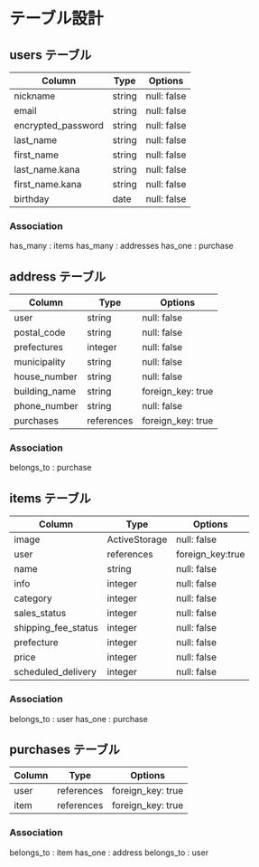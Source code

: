 # テーブル設計

## users テーブル

|      Column        |  Type  |   Options   |
| ------------------ | ------ | ----------- |
| nickname           | string | null: false |
| email              | string | null: false |
| encrypted_password | string | null: false |
| last_name          | string | null: false |
| first_name         | string | null: false |
| last_name.kana     | string | null: false |
| first_name.kana    | string | null: false |
| birthday           | date   | null: false |


### Association
 has_many   :  items
 has_many   :  addresses
 has_one    :  purchase


## address テーブル

| Column        | Type          | Options           |
| ------------- | ------------- | ----------------- |
| user          | string        | null: false       |
| postal_code   | string        | null: false       |
| prefectures   | integer       | null: false       |
| municipality  | string        | null: false       |
| house_number  | string        | null: false       |
| building_name | string        | foreign_key: true |
| phone_number  | string        | null: false       |
| purchases     | references    | foreign_key: true |

### Association
 belongs_to : purchase



## items テーブル

| Column                   | Type          | Options         |
| ------------------------ | ------------- | --------------  |
| image                    | ActiveStorage | null: false     |
| user                     | references    | foreign_key:true|
| name                     | string        | null: false     |
| info                     | integer       | null: false     |
| category                 | integer       | null: false     |
| sales_status             | integer       | null: false     |
| shipping_fee_status      | integer       | null: false     |
| prefecture               | integer       | null: false     |
| price                    | integer       | null: false     |
| scheduled_delivery       | integer       | null: false     |

### Association
 belongs_to :  user
 has_one    :  purchase



 ## purchases テーブル

| Column    | Type       | Options           |
| --------- | ---------- | ----------------- |
| user      | references | foreign_key: true |
| item      | references | foreign_key: true |



### Association
 belongs_to :  item
 has_one    :  address
 belongs_to :  user